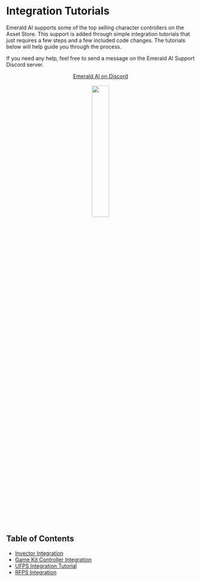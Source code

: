 # Integration Tutorials
Emerald AI supports some of the top selling character controllers on the Asset Store. This support is added through simple integration tutorials that just requires a few steps and a few included code changes. The tutorials below will help guide you through the process. 

If you need any help, feel free to send a message on the Emerald AI Support Discord server.

<p align="center">
<a href="https://discordapp.com/invite/XpWYzjp">Emerald AI on Discord</a>
<a href="https://discordapp.com/invite/XpWYzjp"<rel="Emerald AI on Discord"></a>
  <br><br>
<img src="https://i.imgur.com/LAj9OLw.png" width="30%">
</p>

## Table of Contents
* [Invector Integration]
* [Game Kit Controller Integration]
* [UFPS Integration Tutorial]
* [RFPS Integration]

[Invector Integration]: https://github.com/Black-Horizon-Studios/Emerald-AI/wiki/Invector-Integration-Tutorial
[Integration Tutorials]: https://github.com/Black-Horizon-Studios/Emerald-AI/wiki/Integration-Tutorials
[RFPS Integration]: https://github.com/Black-Horizon-Studios/Emerald-AI/wiki/RFPS-Integration-Tutorial
[UFPS Integration Tutorial]: https://github.com/Black-Horizon-Studios/Emerald-AI/wiki/UFPS-Integration-Tutorial
[Game Kit Controller Integration]: https://github.com/Black-Horizon-Studios/Emerald-AI/wiki/Game-Kit-Controller-Integration
[Emerald AI on Discord]: (https://discordapp.com/invite/XpWYzjp)